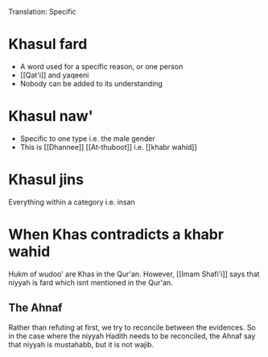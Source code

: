 Translation: Specific
# Khasul fard
- A word used for a specific reason, or one person
- [[Qat'i]] and yaqeeni
- Nobody can be added to its understanding
# Khasul naw'
- Specific to one type i.e. the male gender
- This is [[Dhannee]] [[At-thuboot]] i.e. [[khabr wahid]]
# Khasul jins
Everything within a category i.e. insan

# When Khas contradicts a khabr wahid
Hukm of wudoo' are Khas in the Qur'an. However, [[Imam Shafi'i]] says that niyyah is fard which isnt mentioned in the Qur'an.
## The Ahnaf
Rather than refuting at first, we try to reconcile between the evidences. So in the case where the niyyah Hadith needs to be reconciled, the Ahnaf say that niyyah is mustahabb, but it is not wajib.